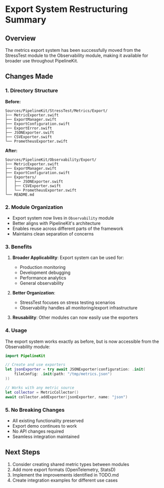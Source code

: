 # Export System Restructuring Summary

## Overview

The metrics export system has been successfully moved from the StressTest module to the Observability module, making it available for broader use throughout PipelineKit.

## Changes Made

### 1. Directory Structure

**Before:**
```
Sources/PipelineKit/StressTest/Metrics/Export/
├── MetricExporter.swift
├── ExportManager.swift
├── ExportConfiguration.swift
├── ExportError.swift
├── JSONExporter.swift
├── CSVExporter.swift
└── PrometheusExporter.swift
```

**After:**
```
Sources/PipelineKit/Observability/Export/
├── MetricExporter.swift
├── ExportManager.swift
├── ExportConfiguration.swift
├── Exporters/
│   ├── JSONExporter.swift
│   ├── CSVExporter.swift
│   └── PrometheusExporter.swift
└── README.md
```

### 2. Module Organization

- Export system now lives in `Observability` module
- Better aligns with PipelineKit's architecture
- Enables reuse across different parts of the framework
- Maintains clean separation of concerns

### 3. Benefits

1. **Broader Applicability**: Export system can be used for:
   - Production monitoring
   - Development debugging
   - Performance analytics
   - General observability

2. **Better Organization**: 
   - StressTest focuses on stress testing scenarios
   - Observability handles all monitoring/export infrastructure

3. **Reusability**: Other modules can now easily use the exporters

### 4. Usage

The export system works exactly as before, but is now accessible from the Observability module:

```swift
import PipelineKit

// Create and use exporters
let jsonExporter = try await JSONExporter(configuration: .init(
    fileConfig: .init(path: "/tmp/metrics.json")
))

// Works with any metric source
let collector = MetricCollector()
await collector.addExporter(jsonExporter, name: "json")
```

### 5. No Breaking Changes

- All existing functionality preserved
- Export demo continues to work
- No API changes required
- Seamless integration maintained

## Next Steps

1. Consider creating shared metric types between modules
2. Add more export formats (OpenTelemetry, StatsD)
3. Implement the improvements identified in TODO.md
4. Create integration examples for different use cases